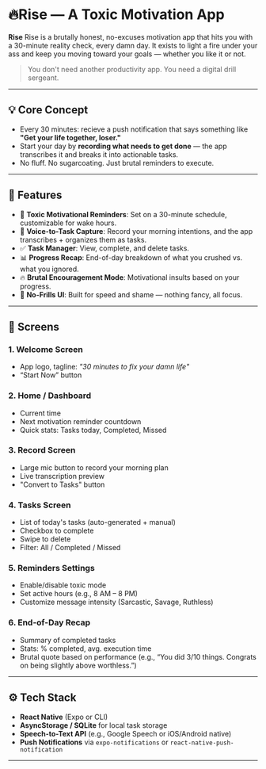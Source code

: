 # 🔥Rise — A Toxic Motivation App

**Rise** Rise is a brutally honest, no-excuses motivation app that hits you with a 30-minute reality check, every damn day. It exists to light a fire under your ass and keep you moving toward your goals — whether you like it or not.

> You don't need another productivity app.
> You need a digital drill sergeant.

---

## 💡 Core Concept

- Every 30 minutes: recieve a push notification that says something like **"Get your life together, loser."**
- Start your day by **recording what needs to get done** — the app transcribes it and breaks it into actionable tasks.
- No fluff. No sugarcoating. Just brutal reminders to execute.

---

## 🚀 Features

- 🔔 **Toxic Motivational Reminders**: Set on a 30-minute schedule, customizable for wake hours.
- 🎤 **Voice-to-Task Capture**: Record your morning intentions, and the app transcribes + organizes them as tasks.
- ✅ **Task Manager**: View, complete, and delete tasks.
- 📊 **Progress Recap**: End-of-day breakdown of what you crushed vs. what you ignored.
- 🔥 **Brutal Encouragement Mode**: Motivational insults based on your progress.
- 🧠 **No-Frills UI**: Built for speed and shame — nothing fancy, all focus.

---

## 📱 Screens

### 1. **Welcome Screen**
- App logo, tagline: _"30 minutes to fix your damn life"_
- “Start Now” button

### 2. **Home / Dashboard**
- Current time
- Next motivation reminder countdown
- Quick stats: Tasks today, Completed, Missed

### 3. **Record Screen**
- Large mic button to record your morning plan
- Live transcription preview
- "Convert to Tasks" button

### 4. **Tasks Screen**
- List of today's tasks (auto-generated + manual)
- Checkbox to complete
- Swipe to delete
- Filter: All / Completed / Missed

### 5. **Reminders Settings**
- Enable/disable toxic mode
- Set active hours (e.g., 8 AM – 8 PM)
- Customize message intensity (Sarcastic, Savage, Ruthless)

### 6. **End-of-Day Recap**
- Summary of completed tasks
- Stats: % completed, avg. execution time
- Brutal quote based on performance (e.g., “You did 3/10 things. Congrats on being slightly above worthless.”)

---

## ⚙️ Tech Stack

- **React Native** (Expo or CLI)
- **AsyncStorage / SQLite** for local task storage
- **Speech-to-Text API** (e.g., Google Speech or iOS/Android native)
- **Push Notifications** via `expo-notifications` or `react-native-push-notification`

---


   
